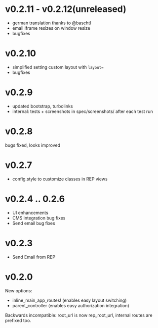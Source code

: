 # v0.2.11 - v0.2.12(unreleased)

* german translation thanks to @baschtl
* email iframe resizes on window resize
* bugfixes

# v0.2.10

* simplified setting custom layout with `layout=`
* bugfixes

# v0.2.9

* updated bootstrap, turbolinks
* internal: tests + screenshots in spec/screenshots/ after each test run

# v0.2.8

bugs fixed, looks improved

# v0.2.7

* config.style to customize classes in REP views

# v0.2.4 .. 0.2.6

* UI enhancements
* CMS integration bug fixes
* Send email bug fixes

# v0.2.3

* Send Email from REP

# v0.2.0

New options:
* inline_main_app_routes! (enables easy layout switching)
* parent_controller (enables easy authorization integration)

Backwards incompatible: root_url is now rep_root_url, internal routes are prefixed too.
